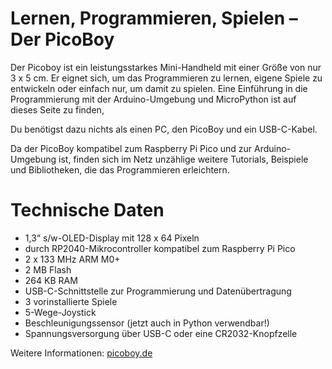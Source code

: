 # Lernen, Programmieren, Spielen – Der PicoBoy
Der Picoboy ist ein leistungsstarkes Mini-Handheld mit einer Größe von nur 3 x 5 cm. Er eignet sich, um das Programmieren zu lernen, eigene Spiele zu entwickeln oder einfach nur, um damit zu spielen. Eine Einführung in die Programmierung mit der Arduino-Umgebung und MicroPython ist auf dieses Seite zu finden,

Du benötigst dazu nichts als einen PC, den PicoBoy und ein USB-C-Kabel.

Da der PicoBoy kompatibel zum Raspberry Pi Pico und zur Arduino-Umgebung ist, finden sich im Netz unzählige weitere Tutorials, Beispiele und Bibliotheken, die das Programmieren erleichtern.

# Technische Daten
* 1,3“ s/w-OLED-Display mit 128 x 64 Pixeln
* durch RP2040-Mikrocontroller kompatibel zum Raspberry Pi Pico
* 2 x 133 MHz ARM M0+
* 2 MB Flash
* 264 KB RAM
* USB-C-Schnittstelle zur Programmierung und Datenübertragung
* 3 vorinstallierte Spiele
* 5-Wege-Joystick
* Beschleunigungssensor (jetzt auch in Python verwendbar!)
* Spannungsversorgung über USB-C oder eine CR2032-Knopfzelle

Weitere Informationen: [picoboy.de](https://www.picoboy.de/)
